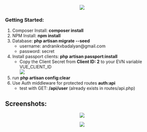 <p align="center"><img src="http://andranikbadalyan.com/laravelpassportvueauth/img/logo.svg"></p>

<h3>Getting Started:</h3>
<ol>
  <li>Composer Install: <strong>composer install</strong></li>
  <li>NPM Install: <strong>npm install</strong></li>
  <li>
    Database: <strong>php artisan migrate --seed</strong>
    <ul>
        <li>username: andranikvbadalyan@gmail.com</li>
        <li>password: secret</li>
    </ul>
  </li>
  <li>
    Install passport clients: <strong>php artisan passport:install</strong>
    <ul>
        <li>
        Copy the Client Secret from <strong>Client ID: 2</strong> to your EVN variable VUE_CLIENT_ID<br>
        <img src="http://andranikbadalyan.com/laravelpassportvueauth/img/screenshot3.jpg">
        </li>
    </ul>
  </li>
  <li>run <strong>php artisan config:clear</strong></li>
  <li>
  Use Auth middleware for protected routes <strong>auth:api</strong>
    <ul>
        <li>test with GET: <strong>/api/user</strong> (already exists in routes/api.php)</li>
    </ul>
  </li>
</ol>

<h2>Screenshots:</h2>
<p align="center"><img src="http://andranikbadalyan.com/laravelpassportvueauth/img/screenshot1.jpg"></p>
<p align="center"><img src="http://andranikbadalyan.com/laravelpassportvueauth/img/screenshot2.jpg"></p>